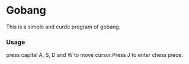 # Gobang
This is a simple and curde program of gobang.
### Usage
press capital A, S, D and W to move cursor.Press J to enter chess piece.
